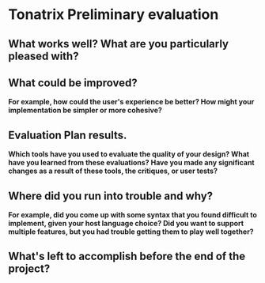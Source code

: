 # Tonatrix Preliminary evaluation


## What works well? What are you particularly pleased with?





## What could be improved? 

**For example, how could the user's experience be better? How might your 
implementation be simpler or more cohesive?**



## Evaluation Plan results. 

**Which tools have you used to evaluate the quality of your design? What have you learned from these evaluations? Have you made any significant changes as a result of these tools, the critiques, or user tests?**



## Where did you run into trouble and why? 

**For example, did you come up with some syntax that you found difficult to 
implement, given your host language choice? Did you want to support multiple 
features, but you had trouble getting them to play well together?**




## What's left to accomplish before the end of the project?

